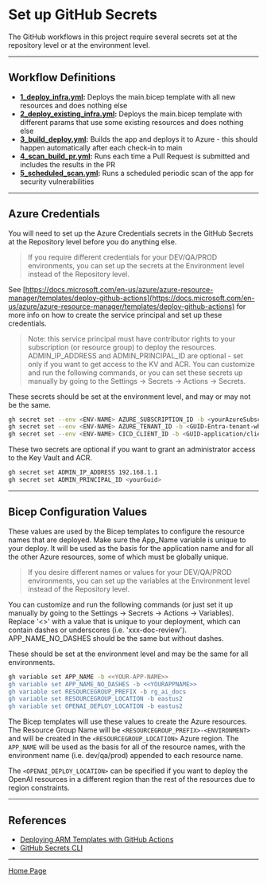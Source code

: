 # Set up GitHub Secrets

The GitHub workflows in this project require several secrets set at the repository level or at the environment level.

---

## Workflow Definitions

- **[1_deploy_infra.yml](./workflows/1_deploy_infra.yml):** Deploys the main.bicep template with all new resources and does nothing else
- **[2_deploy_existing_infra.yml](./workflows/2_deploy_existing_infra.yml):** Deploys the main.bicep template with different params that use some existing resources and does nothing else
- **[3_build_deploy.yml](./workflows/3_build_deploy.yml):** Builds the app and deploys it to Azure - this should happen automatically after each check-in to main
- **[4_scan_build_pr.yml](./workflows/4_scan_build_pr.yml):** Runs each time a Pull Request is submitted and includes the results in the PR
- **[5_scheduled_scan.yml](./workflows/5_scheduled_scan.yml):** Runs a scheduled periodic scan of the app for security vulnerabilities

---

## Azure Credentials

You will need to set up the Azure Credentials secrets in the GitHub Secrets at the Repository level before you do anything else.

> If you require different credentials for your DEV/QA/PROD environments, you can set up the secrets at the Environment level instead of the Repository level.

See [https://docs.microsoft.com/en-us/azure/azure-resource-manager/templates/deploy-github-actions](https://docs.microsoft.com/en-us/azure/azure-resource-manager/templates/deploy-github-actions) for more info on how to create the service principal and set up these credentials.

> Note: this service principal must have contributor rights to your subscription (or resource group) to deploy the resources.
> ADMIN_IP_ADDRESS and ADMIN_PRINCIPAL_ID are optional - set only if you want to get access to the KV and ACR.
You can customize and run the following commands, or you can set these secrets up manually by going to the Settings -> Secrets -> Actions -> Secrets.

These secrets should be set at the environment level, and may or may not be the same.

```bash
gh secret set --env <ENV-NAME> AZURE_SUBSCRIPTION_ID -b <yourAzureSubscriptionId>
gh secret set --env <ENV-NAME> AZURE_TENANT_ID -b <GUID-Entra-tenant-where-SP-lives>
gh secret set --env <ENV-NAME> CICD_CLIENT_ID -b <GUID-application/client-Id>
```

These two secrets are optional if you want to grant an administrator access to the Key Vault and ACR.  

```bash
gh secret set ADMIN_IP_ADDRESS 192.168.1.1
gh secret set ADMIN_PRINCIPAL_ID <yourGuid>
```

---

## Bicep Configuration Values

These values are used by the Bicep templates to configure the resource names that are deployed. Make sure the App_Name variable is unique to your deploy. It will be used as the basis for the application name and for all the other Azure resources, some of which must be globally unique.

> If you desire different names or values for your DEV/QA/PROD environments, you can set up the variables at the Environment level instead of the Repository level.

You can customize and run the following commands (or just set it up manually by going to the Settings -> Secrets -> Actions -> Variables).  Replace '<<YOURAPPNAME>>' with a value that is unique to your deployment, which can contain dashes or underscores (i.e. 'xxx-doc-review'). APP_NAME_NO_DASHES should be the same but without dashes.

These should be set at the environment level and may be the same for all environments.

```bash
gh variable set APP_NAME -b <<YOUR-APP-NAME>>
gh variable set APP_NAME_NO_DASHES -b <<YOURAPPNAME>>
gh variable set RESOURCEGROUP_PREFIX -b rg_ai_docs
gh variable set RESOURCEGROUP_LOCATION -b eastus2
gh variable set OPENAI_DEPLOY_LOCATION -b eastus2
```

The Bicep templates will use these values to create the Azure resources. The Resource Group Name will be `<RESOURCEGROUP_PREFIX>-<ENVIRONMENT>` and will be created in the `<RESOURCEGROUP_LOCATION>` Azure region. The `APP_NAME` will be used as the basis for all of the resource names, with the environment name (i.e. dev/qa/prod) appended to each resource name.

The `<OPENAI_DEPLOY_LOCATION>` can be specified if you want to deploy the OpenAI resources in a different region than the rest of the resources due to region constraints.

---

## References

- [Deploying ARM Templates with GitHub Actions](https://docs.microsoft.com/en-us/azure/azure-resource-manager/templates/deploy-github-actions)
- [GitHub Secrets CLI](https://cli.github.com/manual/gh_secret_set)

---

[Home Page](../README.md)
